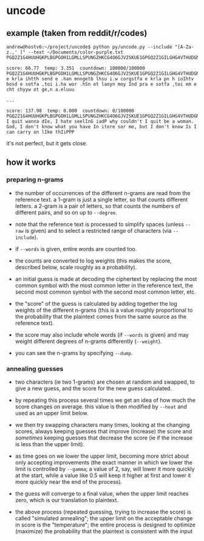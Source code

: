 # uncode

## example (taken from reddit/r/codes)

```
andrew@hostv6:~/project/uncode$ python py/uncode.py --include "[A-Za-z.,' ]" --text ~/Documents/color-purple.txt PGQ2Z1G4HUUHGKPLBGPGOH1LGMLLSPUNGZHKCG4O6GJV2SKUE1GPGQ2Z1GILGHG4VTHUDGNVKBGPGKVUE1GRUV4G4OH1G6V2GOH3LGPUGZ1VYLGMVYGTLBGI21GPGKVUE1GRUV4GPMGPGJHUGJHYY6GVUGSPRLG1OPZCCC 

score: 66.77  temp: 3.351  countdown: 100000/100000
PGQ2Z1G4HUUHGKPLBGPGOH1LGMLLSPUNGZHKCG4O6GJV2SKUE1GPGQ2Z1GILGHG4VTHUDGNVKBGPGKVUE1GRUV4G4OH1G6V2GOH3LGPUGZ1VYLGMVYGTLBGI21GPGKVUE1GRUV4GPMGPGJHUGJHYY6GVUGSPRLG1OPZCCC
e krla ihtth send e .han mnngetb lhsu i.w corgstfa e krla pn h ioIhtv bosd e sotfa ,toi i.ha wor .hSn et laoyn moy Ind pra e sotfa ,toi em e cht chyyw ot ge,n a.eluuu

...

score: 137.98  temp: 0.000  countdown: 0/100000
PGQ2Z1G4HUUHGKPLBGPGOH1LGMLLSPUNGZHKCG4O6GJV2SKUE1GPGQ2Z1GILGHG4VTHUDGNVKBGPGKVUE1GRUV4G4OH1G6V2GOH3LGPUGZ1VYLGMVYGTLBGI21GPGKVUE1GRUV4GPMGPGJHUGJHYY6GVUGSPRLG1OPZCCC
I quit wanna dIe, I hate seelInG iadP why couldn't I quit be a woman. God, I don't know what you have In itore sor me, but I don't know Is I can carry on lIke thIiPPP
```

it's not perfect, but it gets close.

## how it works

### preparing n-grams

* the number of occurrences of the different n-grams are read from the reference text. a 1-gram is just a 
  single letter, so that counts different letters. a 2-gram is a pair of letters, so that counts the 
  numbers of different pairs, and so on up to `--degree`.

* note that the reference text is processed to simplify spaces (unless `--raw` is given) and to select
  a restricted range of characters (via `--include`).

* if `--words` is given, entire words are counted too.

* the counts are converted to log weights (this makes the score, described below, scale roughly as a
  probability).

* an initial guess is made at decoding the ciphertext by replacing the most common symbol with the most
  common letter in the reference text, the second most common symbol with the second most common letter, 
  etc.

* the "score" of the guess is calculated by adding together the log weights of the different n-grams
  (this is a value roughly proportional to the probability that the plaintext comes from the same 
  source as the reference text).

* the score may also include whole words (if `--words` is given) and may weight different degrees
  of n-grams differently (`--weight`).

* you can see the n-grams by specifying `--dump`.

### annealing guesses

* two characters (ie two 1-grams) are chosen at random and swapped, to give a new guess, and the score
  for the new guess calculated.

* by repeating this process several times we get an idea of how much the score changes on average.
  this value is then modified by `--heat` and used as an upper limit below.

* we then try swapping characters many times, looking at the changing scores, always keeping guesses
  that improve (increase) the score and *sometimes* keeping guesses that decrease the score (ie if the 
  increase is less than the upper limit).

* as time goes on we lower the upper limit, becoming more strict about only accepting improvements 
  (the exact manner in which we lower the limit is controlled by `--gamma`; a value of 2, say, will
  lower it more quickly at the start, while a value like 0.5 will keep it higher at first and lower
  it more quickly near the end of the process).

* the guess will converge to a final value, when the upper limit reaches zero, which is our translation 
  to plaintext.

* the above process (repeated guessing, trying to increase the score) is called "simulated annealing";
  the upper limit on the acceptable change in score is the "temperature"; the entire process is 
  designed to optimize (maximize) the probability that the plaintext is consistent with the input 
